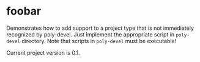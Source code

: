 # foobar

Demonstrates how to add support to a project type that is not immediately
recognized by poly-devel. Just implement the appropriate script in `poly-devel`
directory. Note that scripts in `poly-devel` must be executable!

Current project version is 0.1.
